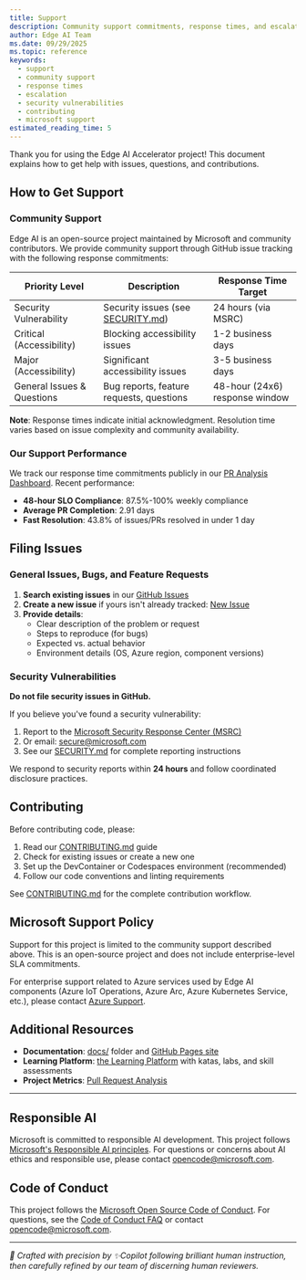 ```yaml
---
title: Support
description: Community support commitments, response times, and escalation paths for the Edge AI Accelerator project
author: Edge AI Team
ms.date: 09/29/2025
ms.topic: reference
keywords:
  - support
  - community support
  - response times
  - escalation
  - security vulnerabilities
  - contributing
  - microsoft support
estimated_reading_time: 5
---
```


Thank you for using the Edge AI Accelerator project! This document explains how to get help with issues, questions, and contributions.

## How to Get Support

### Community Support

Edge AI is an open-source project maintained by Microsoft and community contributors. We provide community support through GitHub issue tracking with the following response commitments:

| Priority Level             | Description                                      | Response Time Target           |
|----------------------------|--------------------------------------------------|--------------------------------|
| Security Vulnerability     | Security issues (see [SECURITY.md](SECURITY.md)) | 24 hours (via MSRC)            |
| Critical (Accessibility)   | Blocking accessibility issues                    | 1-2 business days              |
| Major (Accessibility)      | Significant accessibility issues                 | 3-5 business days              |
| General Issues & Questions | Bug reports, feature requests, questions         | 48-hour (24x6) response window |

**Note**: Response times indicate initial acknowledgment. Resolution time varies based on issue complexity and community availability.

### Our Support Performance

We track our response time commitments publicly in our [PR Analysis Dashboard](docs/contributions.md). Recent performance:

* **48-hour SLO Compliance**: 87.5%-100% weekly compliance
* **Average PR Completion**: 2.91 days
* **Fast Resolution**: 43.8% of issues/PRs resolved in under 1 day

## Filing Issues

### General Issues, Bugs, and Feature Requests

1. **Search existing issues** in our [GitHub Issues](https://github.com/microsoft/edge-ai/issues)
2. **Create a new issue** if yours isn't already tracked: [New Issue](https://github.com/microsoft/edge-ai/issues/new/choose)
3. **Provide details**:
   * Clear description of the problem or request
   * Steps to reproduce (for bugs)
   * Expected vs. actual behavior
   * Environment details (OS, Azure region, component versions)

### Security Vulnerabilities

**Do not file security issues in GitHub.**

If you believe you've found a security vulnerability:

1. Report to the [Microsoft Security Response Center (MSRC)](https://msrc.microsoft.com/create-report)
2. Or email: [secure@microsoft.com](mailto:secure@microsoft.com)
3. See our [SECURITY.md](SECURITY.md) for complete reporting instructions

We respond to security reports within **24 hours** and follow coordinated disclosure practices.

## Contributing

Before contributing code, please:

1. Read our [CONTRIBUTING.md](CONTRIBUTING.md) guide
2. Check for existing issues or create a new one
3. Set up the DevContainer or Codespaces environment (recommended)
4. Follow our code conventions and linting requirements

See [CONTRIBUTING.md](CONTRIBUTING.md) for the complete contribution workflow.

## Microsoft Support Policy

Support for this project is limited to the community support described above. This is an open-source project and does not include enterprise-level SLA commitments.

For enterprise support related to Azure services used by Edge AI components (Azure IoT Operations, Azure Arc, Azure Kubernetes Service, etc.), please contact [Azure Support](https://azure.microsoft.com/support/options/).

## Additional Resources

* **Documentation**: [docs/](docs/) folder and [GitHub Pages site](https://microsoft.github.io/edge-ai)
* **Learning Platform**: [the Learning Platform](praxisworx/) with katas, labs, and skill assessments
* **Project Metrics**: [Pull Request Analysis](docs/contributions.md)

---

## Responsible AI

Microsoft is committed to responsible AI development. This project follows [Microsoft's Responsible AI principles](https://www.microsoft.com/ai/responsible-ai). For questions or concerns about AI ethics and responsible use, please contact [opencode@microsoft.com](mailto:opencode@microsoft.com).

## Code of Conduct

This project follows the [Microsoft Open Source Code of Conduct](https://opensource.microsoft.com/codeofconduct/).
For questions, see the [Code of Conduct FAQ](https://opensource.microsoft.com/codeofconduct/faq/)
or contact [opencode@microsoft.com](mailto:opencode@microsoft.com).

---

<!-- markdownlint-disable MD036 -->
*🤖 Crafted with precision by ✨Copilot following brilliant human instruction,
then carefully refined by our team of discerning human reviewers.*
<!-- markdownlint-enable MD036 -->
